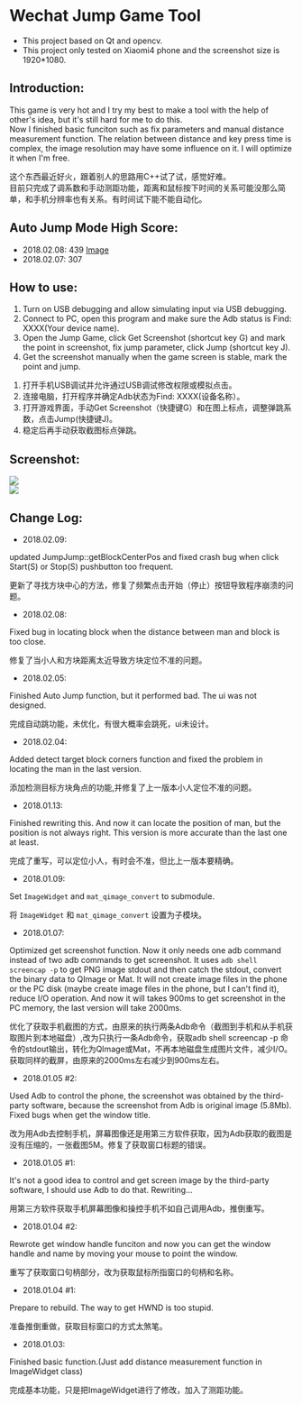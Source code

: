 # Wechat Jump Game Tool
- This project based on Qt and opencv.
- This project only tested on Xiaomi4 phone and the screenshot size is 1920*1080.
## Introduction: ##

This game is very hot and I try my best to make a tool with the help of other's idea, but it's still hard for me to do this.      
Now I finished basic funciton such as fix parameters and manual distance measurement function. The relation between distance and key press time is complex, the image resolution may have some influence on it. I will optimize it when I'm free.

这个东西最近好火，跟着别人的思路用C++试了试，感觉好难。       
目前只完成了调系数和手动测距功能，距离和鼠标按下时间的关系可能没那么简单，和手机分辨率也有关系。有时间试下能不能自动化。

## Auto Jump Mode High Score: ##
- 2018.02.08: 439 [Image](./README/HighScoreImage.png)
- 2018.02.07: 307 

## How to use: ##

1. Turn on USB debugging and allow simulating input via USB debugging.
1. Connect to PC, open this program and make sure the Adb status is Find: XXXX(Your device name).
1. Open the Jump Game, click Get Screenshot (shortcut key G) and mark the point in screenshot, fix jump parameter, click Jump (shortcut key J).
1. Get the screenshot manually when the game screen is stable, mark the point and jump.       
>          

1. 打开手机USB调试并允许通过USB调试修改权限或模拟点击。           
2. 连接电脑，打开程序并确定Adb状态为Find: XXXX(设备名称）。     
3. 打开游戏界面，手动Get Screenshot（快捷键G）和在图上标点，调整弹跳系数，点击Jump(快捷键J)。      
4. 稳定后再手动获取截图标点弹跳。      
                
## Screenshot: ##
![](./README/readme.png)      
![](./README/readme.gif)    
## Change Log: ##

- 2018.02.09:

updated JumpJump::getBlockCenterPos and fixed crash bug when click Start(S) or Stop(S) pushbutton too frequent.

更新了寻找方块中心的方法，修复了频繁点击开始（停止）按钮导致程序崩溃的问题。

- 2018.02.08:

Fixed bug in locating block when the distance between man and block is too close.

修复了当小人和方块距离太近导致方块定位不准的问题。

- 2018.02.05:

Finished Auto Jump function, but it performed bad. The ui was not designed. 

完成自动跳功能，未优化，有很大概率会跳死，ui未设计。

- 2018.02.04:

Added detect target block corners function and fixed the problem in locating the man in the last version.

添加检测目标方块角点的功能,并修复了上一版本小人定位不准的问题。

- 2018.01.13:

Finished rewriting this. And now it can locate the position of man, but the position is not always right. This version is more accurate than the last one at least.      
  
完成了重写，可以定位小人，有时会不准，但比上一版本要精确。            

- 2018.01.09:     
 
Set `ImageWidget` and `mat_qimage_convert` to submodule.        
 
将 `ImageWidget` 和 `mat_qimage_convert` 设置为子模块。       

- 2018.01.07:     

Optimized get screenshot function. Now it only needs one adb command instead of two adb commands to get screenshot. It uses `adb shell screencap -p`  to get PNG image stdout and then catch the stdout, convert the binary data to QImage or Mat. It will not create image files in the phone or the PC disk (maybe create image files in the phone, but I can't find it), reduce I/O operation. And now it will takes 900ms to get screenshot in the PC memory, the last version will take 2000ms.

优化了获取手机截图的方式，由原来的执行两条Adb命令（截图到手机和从手机获取图片到本地磁盘）,改为只执行一条Adb命令，获取adb shell screencap -p 命令的stdout输出，转化为QImage或Mat，不再本地磁盘生成图片文件，减少I/O。获取同样的截屏，由原来的2000ms左右减少到900ms左右。

- 2018.01.05 #2:     

Used Adb to control the phone, the screenshot was obtained by the third-party software, because the screenshot from Adb is original image (5.8Mb). Fixed bugs when get the window title. 

改为用Adb去控制手机，屏幕图像还是用第三方软件获取，因为Adb获取的截图是没有压缩的，一张截图5M。修复了获取窗口标题的错误。

- 2018.01.05 #1:

It's not a good idea to control and get screen image by the third-party software, I should use Adb to do that. Rewriting...

用第三方软件获取手机屏幕图像和操控手机不如自己调用Adb，推倒重写。

- 2018.01.04 #2:     

Rewrote get window handle funciton and now you can get the window handle and name by moving your mouse to point the window.     

重写了获取窗口句柄部分，改为获取鼠标所指窗口的句柄和名称。     

- 2018.01.04 #1:        
   
Prepare to rebuild. The way to get HWND is too stupid.     

准备推倒重做，获取目标窗口的方式太煞笔。     

- 2018.01.03:      

Finished basic function.(Just add distance measurement function in ImageWidget class)

完成基本功能，只是把ImageWidget进行了修改，加入了测距功能。